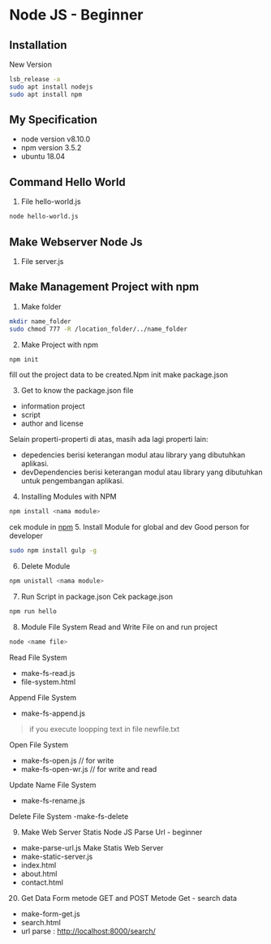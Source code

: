 # Node JS - Beginner

## Installation
New Version 
```bash
lsb_release -a 
sudo apt install nodejs
sudo apt install npm
```
## My Specification
- node version v8.10.0
- npm  version 3.5.2
- ubuntu 18.04 

## Command Hello World
1. File hello-world.js
```bash
node hello-world.js
```
## Make Webserver Node Js
1. File server.js

## Make Management Project with npm
1. Make folder 
```bash
mkdir name_folder
sudo chmod 777 -R /location_folder/../name_folder
```
2. Make Project with npm
```bash
npm init
```
fill out the project data to be created.Npm init make package.json

3. Get to know the package.json file
- information project
- script
- author and license

Selain properti-properti di atas, masih ada lagi properti lain:

- depedencies berisi keterangan modul atau library yang dibutuhkan aplikasi.
- devDependencies berisi keterangan modul atau library yang dibutuhkan untuk pengembangan aplikasi.

4. Installing Modules with NPM
```bash
npm install <nama module>
```
cek module in [npm](https://www.npmjs.com/)
5. Install Module for global and dev
Good person for developer
```bash
sudo npm install gulp -g
```
6. Delete Module
```bash
npm unistall <nama module>
```
7. Run Script in package.json
Cek package.json
```bash
npm run hello 
```
8. Module File System Read and Write
File on and run project
```bash
node <name file>
```
Read File System
- make-fs-read.js
- file-system.html

Append File System
- make-fs-append.js
>if you execute loopping text in file newfile.txt

Open File System
- make-fs-open.js // for write
- make-fs-open-wr.js // for write and read

Update Name File System
- make-fs-rename.js

Delete File System
-make-fs-delete

9. Make Web Server Statis Node JS
Parse Url - beginner
- make-parse-url.js
Make Statis Web Server
- make-static-server.js
- index.html
- about.html
- contact.html

20. Get Data Form metode GET and POST
Metode Get - search data
- make-form-get.js
- search.html
- url parse : [http://localhost:8000/search/](http://localhost:8000/search/)